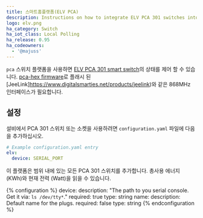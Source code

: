 ```yaml
---
title: 스마트홈플랫폼(ELV PCA)
description: Instructions on how to integrate ELV PCA 301 switches into Home Assistant.
logo: elv.png
ha_category: Switch
ha_iot_class: Local Polling
ha_release: 0.95
ha_codeowners:
  - '@majuss'
---
```


`pca` 스위치 플랫폼을 사용하면 [ELV PCA 301 smart switch](https://www.elv.de/funkschaltsteckdose-fuer-energiekostenmonitor-pca-301.html)의 상태를 제어 할 수 있습니다. [pca-hex firmware](https://github.com/mhop/fhem-mirror/blob/master/fhem/FHEM/firmware/JeeLink_PCA301.hex)로 플래시 된 [JeeLink]https://www.digitalsmarties.net/products/jeelink)와 같은 868MHz 인터페이스가 필요합니다. 

## 설정

설비에서 PCA 301 스위치 또는 소켓을 사용하려면 `configuration.yaml` 파일에 다음을 추가하십시오.

```yaml
# Example configuration.yaml entry
elv:
  device: SERIAL_PORT
```

이 플랫폼은 범위 내에 있는 모든 PCA 301 스위치를 추가합니다. 총사용 에너지 (KWh)와 현재 전력 (Watt)을 읽을 수 있습니다.

{% configuration %}
device:
  description: "The path to you serial console. Get it via: `ls /dev/tty*`."
  required: true
  type: string
name: 
  description: Default name for the plugs.
  required: false
  type: string
{% endconfiguration %}
